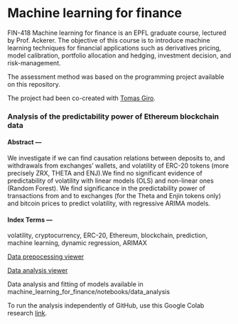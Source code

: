 # Machine learning for finance 

FIN-418 Machine learning for finance is an EPFL graduate course, lectured by Prof. Ackerer.
The objective of this course is to introduce machine learning techniques for financial applications such as derivatives pricing, model calibration, portfolio allocation and hedging, investment decision, and risk-management.

The assessment method was based on the programming project available on this repository.

The project had been co-created with [Tomas Giro](https://github.com/girotomas).

### Analysis of the predictability power of Ethereum blockchain data
#### Abstract —
We investigate if we can find causation relations between deposits to, and withdrawals from exchanges’ wallets, and volatility of ERC-20 tokens (more precisely ZRX, THETA and ENJ).We find no significant evidence of predictability of volatility with linear models (OLS) and non-linear ones (Random Forest). We find significance in the predictability power of transactions from and to exchanges (for the Theta and Enjin tokens only) and bitcoin prices to predict volatility, with regressive ARIMA models.
#### Index Terms —
volatility, cryptocurrency, ERC-20, Ethereum,
blockchain, prediction, machine learning, dynamic regression,
ARIMAX

[Data prepocessing viewer](https://nbviewer.jupyter.org/github/vmeylan/machine_learning_for_finance/blob/master/notebooks/data_preprocessing.ipynb)

[Data analysis viewer](https://nbviewer.jupyter.org/github/vmeylan/machine_learning_for_finance/blob/master/notebooks/data_analysis/data_analysis_ZRX.ipynb)

Data analysis and fitting of models available in machine_learning_for_finance/notebooks/data_analysis

To run the analysis independently of GitHub, use this Google Colab research [link](https://colab.research.google.com/drive/1GpoQFGftNHBXgzQrt0YsQXcoZqgUZlDW).

